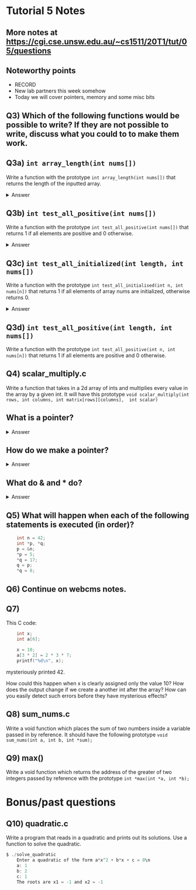 # Tutorial 5 Notes

## More notes at https://cgi.cse.unsw.edu.au/~cs1511/20T1/tut/05/questions

## Noteworthy points

* RECORD
* New lab partners this week somehow
* Today we will cover pointers, memory and some misc bits

## Q3) Which of the following functions would be possible to write? If they are not possible to write, discuss what you could to to make them work.


## Q3a) `int array_length(int nums[])`

Write a function with the prototype `int array_length(int nums[])` that returns the length of the inputted array.

<details>
<summary>Answer</summary>
You can not write such a function in C.
It is not possible for a C function to determine the length of an array it has been passed.

Programmers usually do one of 3 things.

* Pass the array length as another parameter to the function.
* Use a special value in an array element to mark the finish of the array - e.g. 0 if the array need contain only positive ints
* Pass an array of a specific length to the function - e.g. always pass arrays of 20 elements
For functions you write in this course, you should opt for option (a).
</details>

## Q3b) `int test_all_positive(int nums[])`

Write a function with the prototype `int test_all_positive(int nums[])` that returns 1 if all elements are positive and 0 otherwise.

<details>
<summary>Answer</summary>
You can not write such a function in C.
It is not possible for a C function to determine the length of an array it has been passed, so thus it cannot know how many to loop over.

Programmers usually do one of 3 things.

* Pass the array length as another parameter to the function.
* Use a special value in an array element to mark the finish of the array - e.g. 0 if the array need contain only positive ints
* Pass an array of a specific length to the function - e.g. always pass arrays of 20 elements
For functions you write in this course, you should opt for option (a).
</details>

## Q3c) `int test_all_initialized(int length, int nums[])`

Write a function with the prototype `int test_all_initialised(int n, int nums[n])` that returns 1 if all elements of array nums are initialized, otherwise returns 0.

<details>
<summary>Answer</summary>
You can not write such a function in C.
It is not possible at runtime in C to determine if a variable has been initialized

C programmers must take care to ensure that all variables, including array elements, are appropriately initialized.
</details>

## Q3d) `int test_all_positive(int length, int nums[])`

Write a function with the prototype `int test_all_positive(int n, int nums[n])` that returns 1 if all elements are positive and 0 otherwise.

## Q4) scalar_multiply.c

Write a function that takes in a 2d array of ints and multiplies every value in the array by a given int.
It will have this prototype `void scalar_multiply(int rows, int columns, int matrix[rows][columns],  int scalar)`

## What is a pointer?

<details>
<summary>
Answer
</summary>

The address of another variable in the computer.

</details>

## How do we make a pointer?

<details>
<summary>
Answer
</summary>

Similar to how we use the square brackets for an array except in this case we use a star *.

</details>

## What do & and * do?

<details>
<summary>
Answer
</summary>

Ampersand gets the address of a variable in memory.

Star depends 

- If it used when a variable is being created then it indicates it is a pointer (stores an address not an int etc.) and it is a part of the type.

- If it is used in an expression/statement then it is the dereferencer, it gets the value that the pointer is pointing to.

</details>

## Q5) What will happen when each of the following statements is executed (in order)?

```c
    int n = 42;
    int *p, *q;
    p = &n;
    *p = 5;
    *q = 17;
    q = p;
    *q = 8;
```

## Q6) Continue on webcms notes.

## Q7) 

This C code:
```c
    int x;
    int a[6];

    x = 10;
    a[3 * 2] = 2 * 3 * 7;
    printf("%d\n", x);
```

mysteriously printed 42. 

How could this happen when x is clearly assigned only the value 10?
How does the output change if we create a another int after the array?
How can you easily detect such errors before they have mysterious effects?

## Q8) sum_nums.c

Write a void function which places the sum of two numbers inside a variable passed in by reference. It should have the following prototype `void sum_nums(int a, int b, int *sum);`

## Q9) max()

Write a void function which returns the address of the greater of two integers passed by reference with the prototype `int *max(int *a, int *b);`


# Bonus/past questions

## Q10) quadratic.c

Write a program that reads in a quadratic and prints out its solutions. Use a function to solve the quadratic.

```c
$ ./solve_quadratic
    Enter a quadratic of the form a*x^2 + b*x + c = 0\n
    a: 1
    b: 2
    c: 1
    The roots are x1 = -1 and x2 = -1
```